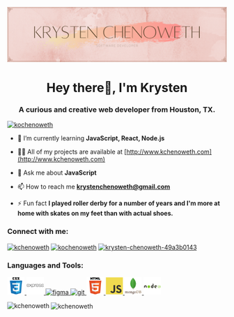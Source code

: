 ![](https://github.com/kchenoweth/kchenoweth/blob/main/KCBanner.png)

<h1 align="center">Hey there👋, I'm Krysten</h1>
<h3 align="center">A curious and creative web developer from Houston, TX.</h3>

<p align="left"> <a href="https://twitter.com/kochenoweth" target="blank"><img src="https://img.shields.io/twitter/follow/kochenoweth?logo=twitter&style=for-the-badge" alt="kochenoweth" /></a> </p>

- 🌱 I’m currently learning **JavaScript, React, Node.js**

- 👨‍💻 All of my projects are available at [http://www.kchenoweth.com](http://www.kchenoweth.com)

- 💬 Ask me about **JavaScript**

- 📫 How to reach me **krystenchenoweth@gmail.com**

- ⚡ Fun fact **I played roller derby for a number of years and I'm more at home with skates on my feet than with actual shoes.**

<h3 align="left">Connect with me:</h3>
<p align="left">
<a href="https://codepen.io/kchenoweth" target="blank"><img align="center" src="https://raw.githubusercontent.com/rahuldkjain/github-profile-readme-generator/master/src/images/icons/Social/codepen.svg" alt="kchenoweth" height="30" width="40" /></a>
<a href="https://twitter.com/kochenoweth" target="blank"><img align="center" src="https://raw.githubusercontent.com/rahuldkjain/github-profile-readme-generator/master/src/images/icons/Social/twitter.svg" alt="kochenoweth" height="30" width="40" /></a>
<a href="https://linkedin.com/in/krysten-chenoweth-49a3b0143" target="blank"><img align="center" src="https://raw.githubusercontent.com/rahuldkjain/github-profile-readme-generator/master/src/images/icons/Social/linked-in-alt.svg" alt="krysten-chenoweth-49a3b0143" height="30" width="40" /></a>
</p>

<h3 align="left">Languages and Tools:</h3>
<p align="left"> <a href="https://www.w3schools.com/css/" target="_blank" rel="noreferrer"> <img src="https://raw.githubusercontent.com/devicons/devicon/master/icons/css3/css3-original-wordmark.svg" alt="css3" width="40" height="40"/> </a> <a href="https://expressjs.com" target="_blank" rel="noreferrer"> <img src="https://raw.githubusercontent.com/devicons/devicon/master/icons/express/express-original-wordmark.svg" alt="express" width="40" height="40"/> </a> <a href="https://www.figma.com/" target="_blank" rel="noreferrer"> <img src="https://www.vectorlogo.zone/logos/figma/figma-icon.svg" alt="figma" width="40" height="40"/> </a> <a href="https://git-scm.com/" target="_blank" rel="noreferrer"> <img src="https://www.vectorlogo.zone/logos/git-scm/git-scm-icon.svg" alt="git" width="40" height="40"/> </a> <a href="https://www.w3.org/html/" target="_blank" rel="noreferrer"> <img src="https://raw.githubusercontent.com/devicons/devicon/master/icons/html5/html5-original-wordmark.svg" alt="html5" width="40" height="40"/> </a> <a href="https://developer.mozilla.org/en-US/docs/Web/JavaScript" target="_blank" rel="noreferrer"> <img src="https://raw.githubusercontent.com/devicons/devicon/master/icons/javascript/javascript-original.svg" alt="javascript" width="40" height="40"/> </a> <a href="https://www.mongodb.com/" target="_blank" rel="noreferrer"> <img src="https://raw.githubusercontent.com/devicons/devicon/master/icons/mongodb/mongodb-original-wordmark.svg" alt="mongodb" width="40" height="40"/> </a> <a href="https://nodejs.org" target="_blank" rel="noreferrer"> <img src="https://raw.githubusercontent.com/devicons/devicon/master/icons/nodejs/nodejs-original-wordmark.svg" alt="nodejs" width="40" height="40"/> </a> </p>


<p><img align="left" src="https://github-readme-stats.vercel.app/api/top-langs?username=kchenoweth&theme=omni&show_icons=true&locale=en&layout=compact" alt="kchenoweth" /></p>

<p>&nbsp;<img align="center" src="https://github-readme-stats.vercel.app/api?username=kchenoweth&theme=omni&show_icons=true" alt="kchenoweth" /></p>
